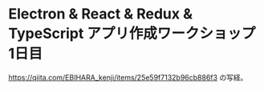 # Electron & React & Redux & TypeScript アプリ作成ワークショップ 1日目

https://qiita.com/EBIHARA_kenji/items/25e59f7132b96cb886f3
の写経。
